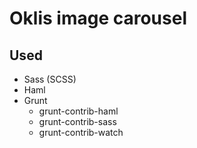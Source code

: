 Oklis image carousel
====================

## Used ##
- Sass (SCSS)
- Haml
- Grunt
  - grunt-contrib-haml
  - grunt-contrib-sass
  - grunt-contrib-watch